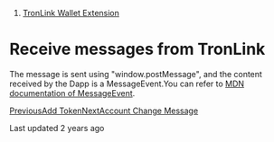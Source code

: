   1. [TronLink Wallet Extension](/tronlink-wallet-extension)



# Receive messages from TronLink

The message is sent using "window.postMessage", and the content received by the Dapp is a MessageEvent.You can refer to [MDN documentation of MessageEvent](https://developer.mozilla.org/en-US/docs/Web/API/MessageEvent).

[PreviousAdd Token](/tronlink-wallet-extension/request-tronlink-extension/add-token)[NextAccount Change Message](/tronlink-wallet-extension/receive-messages-from-tronlink/account-change-message)

Last updated 2 years ago
